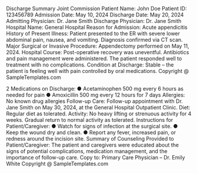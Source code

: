 Discharge Summary Joint
Commission
Patient Name: John Doe
Patient ID: 123456789
Admission Date: May 10, 2024
Discharge Date: May 20, 2024
Admitting Physician: Dr. Jane Smith
Discharge Physician: Dr. Jane Smith
Hospital Name: General Hospital
Reason for Admission:
Acute appendicitis
History of Present Illness:
Patient presented to the ER with severe lower abdominal pain, nausea, and vomiting.
Diagnosis confirmed via CT scan.
Major Surgical or Invasive Procedure:
Appendectomy performed on May 11, 2024.
Hospital Course:
Post-operative recovery was uneventful. Antibiotics and pain management were
administered. The patient responded well to treatment with no complications.
Condition at Discharge:
Stable – the patient is feeling well with pain controlled by oral medications.
Copyright @ SampleTemplates.com


2
Medications on Discharge:
●
Acetaminophen 500 mg every 6 hours as needed for pain
●
Amoxicillin 500 mg every 12 hours for 7 days
Allergies:
No known drug allergies
Follow-up Care:
Follow-up appointment with Dr. Jane Smith on May 30, 2024, at the General Hospital
Outpatient Clinic.
Diet:
Regular diet as tolerated.
Activity:
No heavy lifting or strenuous activity for 4 weeks. Gradual return to normal activity as
tolerated.
Instructions for Patient/Caregiver:
●
Watch for signs of infection at the surgical site.
●
Keep the wound dry and clean.
●
Report any fever, increased pain, or redness around the incision site.
Summary of Counseling Provided to Patient/Caregiver:
The patient and caregivers were educated about the signs of potential complications,
medication management, and the importance of follow-up care.
Copy to:
Primary Care Physician – Dr. Emily White
Copyright @ SampleTemplates.com


